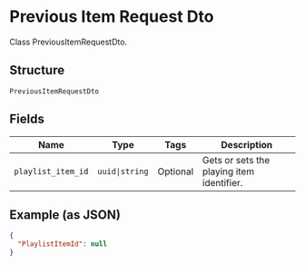 
# Previous Item Request Dto

Class PreviousItemRequestDto.

## Structure

`PreviousItemRequestDto`

## Fields

| Name | Type | Tags | Description |
|  --- | --- | --- | --- |
| `playlist_item_id` | `uuid\|string` | Optional | Gets or sets the playing item identifier. |

## Example (as JSON)

```json
{
  "PlaylistItemId": null
}
```

